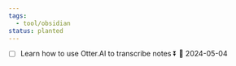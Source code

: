 ```yaml
---
tags:
  - tool/obsidian
status: planted
---
```

- [ ] Learn how to use Otter.AI to transcribe notes ⏬ 🛫 2024-05-04 
